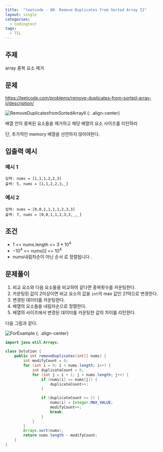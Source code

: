 ```yaml
---
title:  "leetcode - 80. Remove Duplicates from Sorted Array II"
layout: single
categories:
  - codingtest
tags:
  - TIL
---
```


## 주제
array 중복 요소 제거

## 문제
https://leetcode.com/problems/remove-duplicates-from-sorted-array-ii/description/

![RemoveDuplicatesfromSortedArrayII](https://github.com/user-attachments/assets/48d35c19-94da-43c2-80a7-de2161a5fa94)
{: .align-center}

배열 안의 중복된 요소들을 제거하고 해당 배열의 요소 사이즈를 리턴하라

단, 추가적인 memory 배열을 선언하지 않아야한다.

## 입출력 예시
### 예시 1
```
입력: nums = [1,1,1,2,2,3]
출력: 5, nums = [1,1,2,2,3,_]
```
### 예시 2
```
입력: nums = [0,0,1,1,1,1,2,3,3]
출력: 7, nums = [0,0,1,1,2,3,3,_,_]
```

## 조건
- 1 <= nums.length <= $3 * 10^4$
- $-10^4$ <= nums[i] <= $10^4$
- nums내림차순이 아닌 순서 로 정렬됩니다 .


## 문제풀이
1. 비교 요소와 다음 요소들을 비교하여 같다면 중복횟수를 카운팅한다.
2. 카운팅된 값이 2이상이면 비교 요소의 값을 `int`의 max 값인 21억으로 변경한다.
3. 변경된 데이터를 카운팅한다.
4. 배열의 요소들을 내림차순으로 정렬한다.
5. 배열의 사이즈에서 변경된 데이터를 카운팅한 값의 차이를 리턴한다.

다음 그림과 같다.

![ForExample](https://github.com/user-attachments/assets/c763955a-2c99-4960-9534-3e531d3f2662)
{: .align-center}


```java
import java.util.Arrays;

class Solution {
    public int removeDuplicates(int[] nums) {
        int modifyCount = 0;
        for (int i = 0; i < nums.length; i++) {
            int duplicateCount = 0;
            for (int j = i + 1; j < nums.length; j++) {
                if (nums[i] == nums[j]) {
                    duplicateCount++;
                }

                if (duplicateCount >= 2) {
                    nums[i] = Integer.MAX_VALUE;
                    modifyCount++;
                    break;
                }
            }
        }
        Arrays.sort(nums);
        return nums.length - modifyCount;
    }
}
```